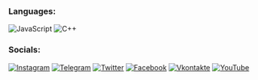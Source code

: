 ### Languages:
![JavaScript](https://img.shields.io/badge/-JavaScript-090909?style=for-the-badge&logo=JavaScript&logoColor=E9D54D)
![C++](https://img.shields.io/badge/-C++-090909?style=for-the-badge&logo=C%2b%2b&logoColor=6296CC)

### Socials:
[![Instagram](https://img.shields.io/badge/-Instagram-090909?style=for-the-badge&logo=instagram&logoColor=B4068E)](https://www.instagram.com/ilnar_isakov)
[![Telegram](https://img.shields.io/badge/-Telegram-090909?style=for-the-badge&logo=telegram&logoColor=27A0D9)](https://t.me/ilnar_isakov)
[![Twitter](https://img.shields.io/badge/-Twitter-090909?style=for-the-badge&logo=Twitter&logoColor=1C9DEB)](https://twitter.com/ilnar_isakov)
[![Facebook](https://img.shields.io/badge/-Facebook-090909?style=for-the-badge&logo=Facebook&logoColor=1195F5)](https://www.facebook.com/ilnar_isakov)
[![Vkontakte](https://img.shields.io/badge/-Vkontakte-090909?style=for-the-badge&logo=Vk&logoColor=4F7DB3)](https://vk.com/ilnar_isakov)
[![YouTube](https://img.shields.io/badge/-YouTube-090909?style=for-the-badge&logo=YouTube&logoColor=FF0000)](https://www.youtube.com/ilnar_isakov)
